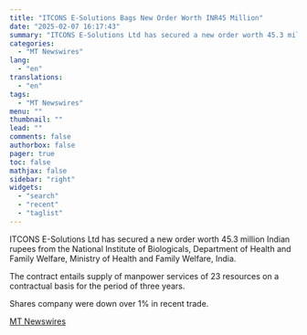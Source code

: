 ```yaml
---
title: "ITCONS E-Solutions Bags New Order Worth INR45 Million"
date: "2025-02-07 16:17:43"
summary: "ITCONS E-Solutions Ltd has secured a new order worth 45.3 million Indian rupees from the National Institute of Biologicals, Department of Health and Family Welfare, Ministry of Health and Family Welfare, India. The contract entails supply of manpower services of 23 resources on a contractual basis for the period of..."
categories:
  - "MT Newswires"
lang:
  - "en"
translations:
  - "en"
tags:
  - "MT Newswires"
menu: ""
thumbnail: ""
lead: ""
comments: false
authorbox: false
pager: true
toc: false
mathjax: false
sidebar: "right"
widgets:
  - "search"
  - "recent"
  - "taglist"
---
```


ITCONS E-Solutions Ltd has secured a new order worth 45.3 million Indian rupees from the National Institute of Biologicals, Department of Health and Family Welfare, Ministry of Health and Family Welfare, India.

The contract entails supply of manpower services of 23 resources on a contractual basis for the period of three years.

Shares company were down over 1% in recent trade.

[MT Newswires](https://www.tradingview.com/news/mtnewswires.com:20250207:G2465016:0/)
